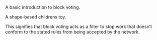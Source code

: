 A basic introduction to block voting.

A shape-based childrens toy.

This signifies that block voting acts as a filter to stop work that doesn’t conform to the stated rules from being accepted by the network.
